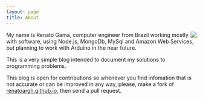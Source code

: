 ```yaml
---
layout: page
title: About
---
```


<img src="https://www.gravatar.com/avatar/e5c3912f727b5788f229e2be8e8d65e2?s=128&d=identicon&r=PG" align="right" />

My name is Renato Gama, computer engineer from Brazil 
working mostly with software, using Node.js, MongoDb, MySql and Amazon Web Services, but planning to work with 
Arduino in the near future.

This is a very simple blog intended to document my solutions to programming problems.

This blog is open for contributions so whenever you find infomation that is not accurate or can be improved in any way, please, make a fork of [renatoargh.github.io](https://github.com/renatoargh/renatoargh.github.io), then send a pull request.
